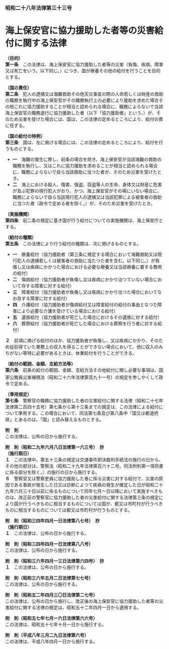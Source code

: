 ### 昭和二十八年法律第三十三号  
# 海上保安官に協力援助した者等の災害給付に関する法律  
  
**（目的）**  
**第一条**　この法律は、海上保安官に協力援助した者等の災害（負傷、疾病、障害又は死亡をいう。以下同じ。）につき、国が療養その他の給付を行うことを目的とする。  
  
**（国の責任）**  
**第二条**　犯人の逮捕又は海難救助その他天災事変の際の人命若しくは財産の救助の職務を執行中の海上保安官がその職務執行上の必要により援助を求めた場合その他これに協力援助することが相当と認められる場合に、職務によらないで当該海上保安官の職務遂行に協力援助した者（以下「協力援助者」という。）が、そのため災害を受けた場合には、国は、この法律の定めるところにより、給付の責に任ずる。  
  
**（国の給付の特例）**  
**第三条**　国は、左に掲げる場合には、この法律の定めるところにより、給付を行うものとする。  
* **一**　海難の発生に際し、前条の場合を除き、海上保安官が当該海難の救助の職務を執行し、又はこれに協力援助を求めることが相当と認められる場合に、職務によらないで自ら当該救助に当つた者が、そのため災害を受けたとき。  
* **二**　海上における殺人、傷害、強盗、窃盗等人の生命、身体又は財産に危害が及ぶ犯罪の現行犯人がおり、かつ、海上保安官がその場にいない場合に、職務によらないで自ら当該現行犯人の逮捕又は当該犯罪による被害者の救助に当つた者（政令で定める者を除く。）が、そのため災害を受けたとき。  
  
**（実施機関）**  
**第四条**　前二条の規定に基き国が行う給付についての実施機関は、海上保安庁とする。  
  
**（給付の種類）**  
**第五条**　この法律により行う給付の種類は、次に掲げるものとする。  
* **一**　療養給付（協力援助者（第三条に規定する場合において海難救助又は現行犯人の逮捕若しくは被害者の救助に当たつた者を含む。以下同じ。）が負傷し又は疾病にかかつた場合における必要な療養又は当該療養に要する費用の給付）  
* **二**　傷病給付（協力援助者が負傷し又は疾病にかかり治つていない場合において存する障害に対する給付）  
* **三**　障害給付（協力援助者が負傷し又は疾病にかかり治つた場合においてなお存する障害に対する給付）  
* **四**　介護給付（協力援助者が傷病給付又は障害給付の給付の事由となつた障害により必要な介護を受けている場合における給付）  
* **五**　遺族給付（協力援助者が死亡した場合におけるその遺族に対する給付）  
* **六**　葬祭給付（協力援助者が死亡した場合における葬祭を行う者に対する給付）  
  
**２**　前項に掲げる給付のほか、協力援助者が負傷し、又は疾病にかかり、そのため従前得ていた業務上の収入を得ることができない場合において、他に収入のみちがない等特に必要があるときは、休業給付を行うことができる。  
  
**（給付の範囲、金額、支給方法等）**  
**第六条**　前条の給付の範囲、金額、支給方法その他給付に関し必要な事項は、国家公務員災害補償法（昭和二十六年法律第百九十一号）の規定を参<ruby>し<rt>ヽ</rt></ruby><ruby>や<rt>ヽ</rt></ruby><ruby>く<rt>ヽ</rt></ruby>して政令で定める。  
  
**（準用規定）**  
**第七条**　警察官の職務に協力援助した者の災害給付に関する法律（昭和二十七年法律第二百四十五号）第七条から第十三条までの規定は、この法律による給付について準用する。この場合において、同法第七条及び第八条中「国又は都道府県」とあるのは、「国」と読み替えるものとする。  
  
**附　則**  
この法律は、公布の日から施行する。  
  
**附　則（昭和二九年六月八日法律第一六三号）　抄**  
**（施行期日）**  
**１**　この法律中、第五十三条の規定は交通事件即決裁判手続法の施行の日から、その他の部分は、警察法（昭和二十九年法律第百六十二号。同法附則第一項但書に係る部分を除く。）の施行の日から施行する。  
**６**　警察官又は警察吏員に協力援助した者に係る災害に対する給付で、災害の原因である事故が発生した日又は診断によつて疾病の発生が確定した日が昭和二十九年六月三十日以前に係るものについて同年七月一日以降において実施すべきものは、改正前の警察官に協力援助した者の災害給付に関する法律第三条の規定により国が行うべきものに相当するものについては国が、都又は市町村が行うべきものに相当するものについては都又は市町村が行うものとする。  
  
**附　則（昭和三四年四月一日法律第八七号）　抄**  
**（施行期日）**  
**１**　この法律は、公布の日から施行する。  
  
**附　則（昭和三四年四月一日法律第八八号）**  
この法律は、公布の日から施行する。  
  
**附　則（昭和三六年四月一三日法律第六四号）　抄**  
**１**　この法律は、公布の日から施行する。  
  
**附　則（昭和三六年五月二日法律第七七号）**  
この法律は、公布の日から施行する。  
  
**附　則（昭和五二年四月三〇日法律第二七号）**  
この法律は、公布の日から施行し、改正後の海上保安官に協力援助した者等の災害給付に関する法律の規定は、昭和五十二年四月一日から適用する。  
  
**附　則（昭和五七年七月一六日法律第六六号）**  
この法律は、昭和五十七年十月一日から施行する。  
  
**附　則（平成八年三月二九日法律第六号）**  
この法律は、平成八年四月一日から施行する。  
  
